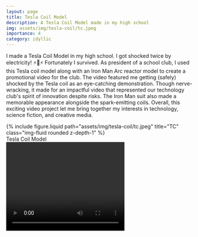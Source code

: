 ```yaml
---
layout: page
title: Tesla Coil Model
description: A Tesla Coil Model made in my high school
img: assets/img/tesla-coil/tc.jpeg
importance: 4
category: idyllic
---
```


I made a Tesla Coil Model in my high school. I got shocked twice by electricity! ⚡️🤯⚡️ Fortunately I survived. As president of a school club, I used this Tesla coil model along with an Iron Man Arc reactor model to create a promotional video for the club. The video featured me getting (safely) shocked by the Tesla coil as an eye-catching demonstration. Though nerve-wracking, it made for an impactful video that represented our technology club's spirit of innovation despite risks. The Iron Man suit also made a memorable appearance alongside the spark-emitting coils. Overall, this exciting video project let me bring together my interests in technology, science fiction, and creative media.

<div class="row">
    <div class="col-sm mt-3 mt-md-0">
        {% include figure.liquid path="assets/img/tesla-coil/tc.jpeg" title="TC" class="img-fluid rounded z-depth-1" %}
    </div>
</div>
<div class="caption">
    Tesla Coil Model
</div>

<video width="320" height="240" controls>
  <source src="/assets/mov/TCpromotion.mp4" type="video/mp4">
  Your browser does not support the video tag. 
</video>